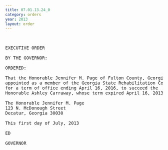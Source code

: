 ```yaml
---
title: 07.01.13.24_0
category: orders
year: 2013
layout: order
---
```


<pre> 

EXECUTIVE ORDER

BY THE GOVERNOR:

ORDERED:

That the Honorable Jennifer M. Page of Fulton County, Georgia, is
appointed as a member of the Georgia State Rehabilitation Council,
for a term of office ending April 16, 2016, to succeed the
Honorable Ashley Carraway, whose term expired April 16, 2013.

The Honorable Jennifer M. Page
123 N. McDonough Street
Decatur, Georgia 30030

This first day of July, 2013

ED

GOVERNOR

</pre>
